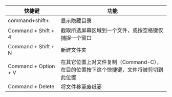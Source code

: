 | 快捷键               | 功能                                                         |
| -------------------- | ------------------------------------------------------------ |
| command+shift+.      | 显示隐藏目录                                                 |
| Command + Shift + 4  | 截取所选屏幕区域到一个文件，或按空格键仅捕捉一个窗口         |
| Command + Shift + N  | 新建文件夹                                                   |
| Command + Option + V | 在其它位置上对文件复制（Command-C），在目的位置按下这个快捷键，文件将被剪切到此位置 |
| Command + Delete     | 将文件移至废纸篓                                             |
